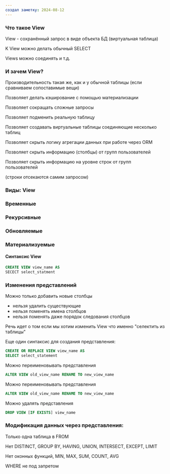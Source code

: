 ```yaml
---
создал заметку: 2024-08-12
---
```

### Что такое View

View - сохранённый запрос в виде объекта БД (виртуальная таблица)

K View можно делать обычный SELECT

Views можно соединять и т.д.

### И зачем View? 
Производительность такая же, как и у обычной таблицы
(если сравниваем сопоставимые вещи)

Позволяет делать кэширование с помощью материализации

Позволяет сокращать сложные запросы

Позволяет подменить реальную таблицу

Позволяет создавать виртуальные таблицы соединяющие несколько таблиц

Позволяет скрыть логику агрегации данных при работе через ORM

Позволяет скрыть информацию (столбцы) от групп пользователей

Позволяет скрыть информацию на уровне строк от групп пользователей

(строки отсекаются самим запросом)

### Виды: View


### Временные 
### Рекурсивные 
### Обновляемые 
### Материализуемые



#### Синтаксис View 

```SQL 
CREATE VIEW view_name AS 
SECECT select_statment
```

### Изменения представлений

Можно только добавить новые столбцы
  - нельзя удалить существующие
  - нельзя поменять имена столбцов
  - нельзя поменять даже порядок следования столбцов

Речь идет о том если мы хотим изменить View что именно "селектить из таблицы"

Еще один синтаксис для создания представления: 

```SQL 
CREATE OR REPLACE VIEW view_name AS 
SELECT select_statement
```

Можно переименовывать представления
```SQL
ALTER VIEW old_view_name RENAME TO new_view_name
```

Можно переименовывать представления
```SQL
ALTER VIEW old_view_name RENAME TO new_view_name
```

Можно удалять представления
```SQL
DROP VIEW [IF EXISTS] view_name
```


### Модификация данных через представления: 

Только одна таблица в FROM

Нет DISTINCT, GROUP BY, HAVING, UNION, INTERSECT, EXCEPT, LIMIT 

Нет оконных функций, MIN, MAX, SUM, COUNT, AVG

WHERE не под запретом